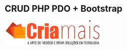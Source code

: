 # CRUD PHP PDO + Bootstrap


[![Agência Cria Mais](https://raw.githubusercontent.com/JeanPaulll/CRUD-PHP-PDO-Bootstrap-/master/img/logoagenciacriamais.png)](http://www.agenciacriamais.com.br)
